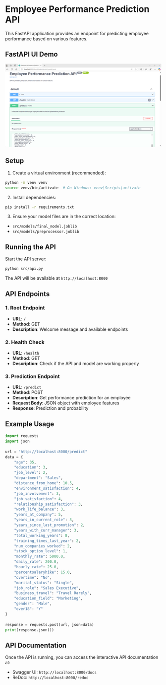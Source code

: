 # Employee Performance Prediction API

This FastAPI application provides an endpoint for predicting employee performance based on various features.

## FastAPI UI Demo
![FastAPI UI Demo](https://github.com/inamdarmihir/Uniblox_Task_Submission/blob/main/FastAPI_Demo.png)

## Setup

1. Create a virtual environment (recommended):
```bash
python -m venv venv
source venv/bin/activate  # On Windows: venv\Scripts\activate
```

2. Install dependencies:
```bash
pip install -r requirements.txt
```

3. Ensure your model files are in the correct location:
- `src/models/final_model.joblib`
- `src/models/preprocessor.joblib`

## Running the API

Start the API server:
```bash
python src/api.py
```

The API will be available at `http://localhost:8000`

## API Endpoints

### 1. Root Endpoint
- **URL**: `/`
- **Method**: GET
- **Description**: Welcome message and available endpoints

### 2. Health Check
- **URL**: `/health`
- **Method**: GET
- **Description**: Check if the API and model are working properly

### 3. Prediction Endpoint
- **URL**: `/predict`
- **Method**: POST
- **Description**: Get performance prediction for an employee
- **Request Body**: JSON object with employee features
- **Response**: Prediction and probability

## Example Usage

```python
import requests
import json

url = "http://localhost:8000/predict"
data = {
    "age": 35,
    "education": 3,
    "job_level": 2,
    "department": "Sales",
    "distance_from_home": 10.5,
    "environment_satisfaction": 4,
    "job_involvement": 3,
    "job_satisfaction": 4,
    "relationship_satisfaction": 3,
    "work_life_balance": 3,
    "years_at_company": 5,
    "years_in_current_role": 3,
    "years_since_last_promotion": 2,
    "years_with_curr_manager": 3,
    "total_working_years": 8,
    "training_times_last_year": 2,
    "num_companies_worked": 2,
    "stock_option_level": 1,
    "monthly_rate": 5000.0,
    "daily_rate": 200.0,
    "hourly_rate": 25.0,
    "percentsalaryhike": 15.0,
    "overtime": "No",
    "marital_status": "Single",
    "job_role": "Sales Executive",
    "business_travel": "Travel Rarely",
    "education_field": "Marketing",
    "gender": "Male",
    "over18": "Y"
}

response = requests.post(url, json=data)
print(response.json())
```

## API Documentation

Once the API is running, you can access the interactive API documentation at:
- Swagger UI: `http://localhost:8000/docs`
- ReDoc: `http://localhost:8000/redoc` 